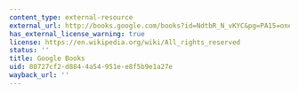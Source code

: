 ```yaml
---
content_type: external-resource
external_url: http://books.google.com/books?id=NdtbR_N_vKYC&pg=PA15=onepage
has_external_license_warning: true
license: https://en.wikipedia.org/wiki/All_rights_reserved
status: ''
title: Google Books
uid: 80727cf2-d884-4a54-951e-e8f5b9e1a27e
wayback_url: ''
---
```


